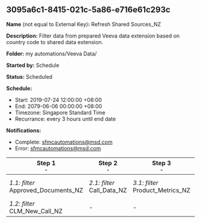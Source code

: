 ## 3095a6c1-8415-021c-5a86-e716e61c293c

**Name** (not equal to External Key)**:** Refresh Shared Sources_NZ

**Description:** Filter data from prepared Veeva data extension based on country code to shared data extension.

**Folder:** my automations/Veeva Data/

**Started by:** Schedule

**Status:** Scheduled

**Schedule:**

* Start: 2019-07-24 12:00:00 +08:00
* End: 2079-06-06 00:00:00 +08:00
* Timezone: Singapore Standard Time
* Recurrance: every 3 hours until end date

**Notifications:**

* Complete: sfmcautomations@msd.com
* Error: sfmcautomations@msd.com

| Step 1<br>_<small>-</small>_ | Step 2<br>_<small>-</small>_ | Step 3<br>_<small>-</small>_ | Step 4<br>_<small>-</small>_ | Step 5<br>_<small>-</small>_ | Step 6<br>_<small>-</small>_ |
| --- | --- | --- | --- | --- | --- |
| _1.1: filter_<br>Approved_Documents_NZ | _2.1: filter_<br>Call_Data_NZ | _3.1: filter_<br>Product_Metrics_NZ | _4.1: filter_<br>Survey_NZ | _5.1: filter_<br>User_NZ | _6.1: filter_<br>Sample_Order_NZ |
| _1.2: filter_<br>CLM_New_Call_NZ | - | - | - | - | - |
